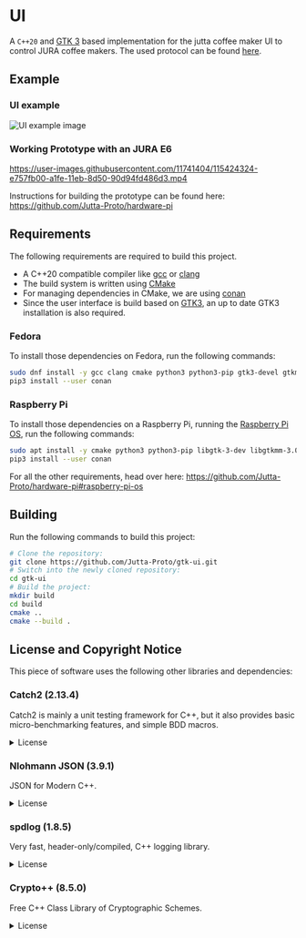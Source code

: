 # UI
A `C++20` and [GTK 3](https://www.gtk.org/) based implementation for the jutta coffee maker UI to control JURA coffee makers.
The used protocol can be found [here](https://github.com/Jutta-Proto/protocol-cpp).

## Example
### UI example
![UI example image](https://user-images.githubusercontent.com/11741404/115422997-b925eb80-a1fd-11eb-8208-96093122b28e.png)


### Working Prototype with an JURA E6
https://user-images.githubusercontent.com/11741404/115424324-e757fb00-a1fe-11eb-8d50-90d94fd486d3.mp4

Instructions for building the prototype can be found here: https://github.com/Jutta-Proto/hardware-pi

## Requirements
The following requirements are required to build this project.
* A C++20 compatible compiler like [gcc](https://gcc.gnu.org/) or [clang](https://clang.llvm.org/)
* The build system is written using [CMake](https://cmake.org/)
* For managing dependencies in CMake, we are using [conan](https://conan.io/)
* Since the user interface is build based on [GTK3](https://www.gtk.org/), an up to date GTK3 installation is also required.

### Fedora
To install those dependencies on Fedora, run the following commands:
```bash
sudo dnf install -y gcc clang cmake python3 python3-pip gtk3-devel gtkmm30-devel bluez-libs-devel
pip3 install --user conan
```

### Raspberry Pi
To install those dependencies on a Raspberry Pi, running the [Raspberry Pi OS](https://www.raspberrypi.org/software/), run the following commands:
```bash
sudo apt install -y cmake python3 python3-pip libgtk-3-dev libgtkmm-3.0-dev libbluetooth-dev
pip3 install --user conan
```
For all the other requirements, head over here: https://github.com/Jutta-Proto/hardware-pi#raspberry-pi-os

## Building
Run the following commands to build this project:
```bash
# Clone the repository:
git clone https://github.com/Jutta-Proto/gtk-ui.git
# Switch into the newly cloned repository:
cd gtk-ui
# Build the project:
mkdir build
cd build
cmake ..
cmake --build .
```

## License and Copyright Notice 
This piece of software uses the following other libraries and dependencies:

### Catch2 (2.13.4)
Catch2 is mainly a unit testing framework for C++, but it also provides basic micro-benchmarking features, and simple BDD macros.

<details>
  <summary>License</summary>

```
Boost Software License - Version 1.0 - August 17th, 2003

Permission is hereby granted, free of charge, to any person or organization
obtaining a copy of the software and accompanying documentation covered by
this license (the "Software") to use, reproduce, display, distribute,
execute, and transmit the Software, and to prepare derivative works of the
Software, and to permit third-parties to whom the Software is furnished to
do so, all subject to the following:

The copyright notices in the Software and this entire statement, including
the above license grant, this restriction and the following disclaimer,
must be included in all copies of the Software, in whole or in part, and
all derivative works of the Software, unless such copies or derivative
works are solely in the form of machine-executable object code generated by
a source language processor.

THE SOFTWARE IS PROVIDED "AS IS", WITHOUT WARRANTY OF ANY KIND, EXPRESS OR
IMPLIED, INCLUDING BUT NOT LIMITED TO THE WARRANTIES OF MERCHANTABILITY,
FITNESS FOR A PARTICULAR PURPOSE, TITLE AND NON-INFRINGEMENT. IN NO EVENT
SHALL THE COPYRIGHT HOLDERS OR ANYONE DISTRIBUTING THE SOFTWARE BE LIABLE
FOR ANY DAMAGES OR OTHER LIABILITY, WHETHER IN CONTRACT, TORT OR OTHERWISE,
ARISING FROM, OUT OF OR IN CONNECTION WITH THE SOFTWARE OR THE USE OR OTHER
DEALINGS IN THE SOFTWARE.
```

</details>

### Nlohmann JSON (3.9.1)
JSON for Modern C++.

<details>
  <summary>License</summary>

```
MIT License 

Copyright (c) 2013-2021 Niels Lohmann

Permission is hereby granted, free of charge, to any person obtaining a copy
of this software and associated documentation files (the "Software"), to deal
in the Software without restriction, including without limitation the rights
to use, copy, modify, merge, publish, distribute, sublicense, and/or sell
copies of the Software, and to permit persons to whom the Software is
furnished to do so, subject to the following conditions:

The above copyright notice and this permission notice shall be included in all
copies or substantial portions of the Software.

THE SOFTWARE IS PROVIDED "AS IS", WITHOUT WARRANTY OF ANY KIND, EXPRESS OR
IMPLIED, INCLUDING BUT NOT LIMITED TO THE WARRANTIES OF MERCHANTABILITY,
FITNESS FOR A PARTICULAR PURPOSE AND NONINFRINGEMENT. IN NO EVENT SHALL THE
AUTHORS OR COPYRIGHT HOLDERS BE LIABLE FOR ANY CLAIM, DAMAGES OR OTHER
LIABILITY, WHETHER IN AN ACTION OF CONTRACT, TORT OR OTHERWISE, ARISING FROM,
OUT OF OR IN CONNECTION WITH THE SOFTWARE OR THE USE OR OTHER DEALINGS IN THE
SOFTWARE.
```

</details>

### spdlog (1.8.5)
Very fast, header-only/compiled, C++ logging library.

<details>
  <summary>License</summary>

```
The MIT License (MIT)

Copyright (c) 2016 Gabi Melman.                                       

Permission is hereby granted, free of charge, to any person obtaining a copy
of this software and associated documentation files (the "Software"), to deal
in the Software without restriction, including without limitation the rights
to use, copy, modify, merge, publish, distribute, sublicense, and/or sell
copies of the Software, and to permit persons to whom the Software is
furnished to do so, subject to the following conditions:

The above copyright notice and this permission notice shall be included in
all copies or substantial portions of the Software.

THE SOFTWARE IS PROVIDED "AS IS", WITHOUT WARRANTY OF ANY KIND, EXPRESS OR
IMPLIED, INCLUDING BUT NOT LIMITED TO THE WARRANTIES OF MERCHANTABILITY,
FITNESS FOR A PARTICULAR PURPOSE AND NONINFRINGEMENT.  IN NO EVENT SHALL THE
AUTHORS OR COPYRIGHT HOLDERS BE LIABLE FOR ANY CLAIM, DAMAGES OR OTHER
LIABILITY, WHETHER IN AN ACTION OF CONTRACT, TORT OR OTHERWISE, ARISING FROM,
OUT OF OR IN CONNECTION WITH THE SOFTWARE OR THE USE OR OTHER DEALINGS IN
THE SOFTWARE.

-- NOTE: Third party dependency used by this software --
This software depends on the fmt lib (MIT License),
and users must comply to its license: https://github.com/fmtlib/fmt/blob/master/LICENSE.rst
```

</details>

### Crypto++ (8.5.0)
Free C++ Class Library of Cryptographic Schemes.

<details>
  <summary>License</summary>

```
Compilation Copyright (c) 1995-2019 by Wei Dai.  All rights reserved.
This copyright applies only to this software distribution package
as a compilation, and does not imply a copyright on any particular
file in the package.

All individual files in this compilation are placed in the public domain by
Wei Dai and other contributors.

I would like to thank the following authors for placing their works into
the public domain:

Joan Daemen - 3way.cpp
Leonard Janke - cast.cpp, seal.cpp
Steve Reid - cast.cpp
Phil Karn - des.cpp
Andrew M. Kuchling - md2.cpp, md4.cpp
Colin Plumb - md5.cpp
Seal Woods - rc6.cpp
Chris Morgan - rijndael.cpp
Paulo Baretto - rijndael.cpp, skipjack.cpp, square.cpp
Richard De Moliner - safer.cpp
Matthew Skala - twofish.cpp
Kevin Springle - camellia.cpp, shacal2.cpp, ttmac.cpp, whrlpool.cpp, ripemd.cpp
Ronny Van Keer - sha3.cpp
Aumasson, Neves, Wilcox-O'Hearn and Winnerlein - blake2.cpp, blake2b_simd.cpp, blake2s_simd.cpp
Aaram Yun - aria.cpp, aria_simd.cpp
Han Lulu, Markku-Juhani O. Saarinen - sm4.cpp sm4_simd.cpp
Daniel J. Bernstein, Jack Lloyd - chacha.cpp, chacha_simd.cpp, chacha_avx.cpp
Andrew Moon - ed25519, x25519, donna_32.cpp, donna_64.cpp, donna_sse.cpp

The Crypto++ Library uses portions of Andy Polyakov's CRYPTOGAMS for Poly1305
scalar multiplication, aes_armv4.S, sha1_armv4.S and sha256_armv4.S. CRYPTOGAMS
is dual licensed with a permissive BSD-style license. The CRYPTOGAMS license is
reproduced below.

The Crypto++ Library uses portions of Jack Lloyd's Botan for ChaCha SSE2 and
AVX. Botan placed the code in public domain for Crypto++ to use.

The Crypto++ Library (as a compilation) is currently licensed under the Boost
Software License 1.0 (http://www.boost.org/users/license.html).

Boost Software License - Version 1.0 - August 17th, 2003

Permission is hereby granted, free of charge, to any person or organization
obtaining a copy of the software and accompanying documentation covered by
this license (the "Software") to use, reproduce, display, distribute,
execute, and transmit the Software, and to prepare derivative works of the
Software, and to permit third-parties to whom the Software is furnished to
do so, all subject to the following:

The copyright notices in the Software and this entire statement, including
the above license grant, this restriction and the following disclaimer,
must be included in all copies of the Software, in whole or in part, and
all derivative works of the Software, unless such copies or derivative
works are solely in the form of machine-executable object code generated by
a source language processor.

THE SOFTWARE IS PROVIDED "AS IS", WITHOUT WARRANTY OF ANY KIND, EXPRESS OR
IMPLIED, INCLUDING BUT NOT LIMITED TO THE WARRANTIES OF MERCHANTABILITY,
FITNESS FOR A PARTICULAR PURPOSE, TITLE AND NON-INFRINGEMENT. IN NO EVENT
SHALL THE COPYRIGHT HOLDERS OR ANYONE DISTRIBUTING THE SOFTWARE BE LIABLE
FOR ANY DAMAGES OR OTHER LIABILITY, WHETHER IN CONTRACT, TORT OR OTHERWISE,
ARISING FROM, OUT OF OR IN CONNECTION WITH THE SOFTWARE OR THE USE OR OTHER
DEALINGS IN THE SOFTWARE.

CRYPTOGAMS License

Copyright (c) 2006-2017, CRYPTOGAMS by <appro@openssl.org>
All rights reserved.

Redistribution and use in source and binary forms, with or without
modification, are permitted provided that the following conditions
are met:

* Redistributions of source code must retain copyright notices,
  this list of conditions and the following disclaimer.
* Redistributions in binary form must reproduce the above
  copyright notice, this list of conditions and the following
  disclaimer in the documentation and/or other materials
  provided with the distribution.
* Neither the name of the CRYPTOGAMS nor the names of its copyright
  holder and contributors may be used to endorse or promote products
  derived from this software without specific prior written permission.
  ```

</details>

